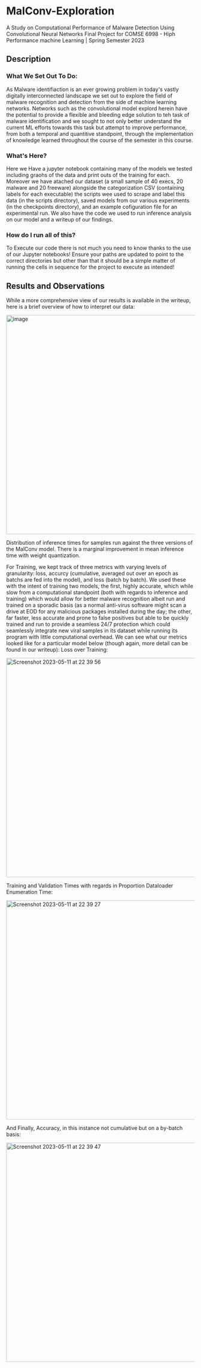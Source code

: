 # MalConv-Exploration
A Study on Computational Performance of Malware Detection Using Convolutional Neural Networks
Final Project for COMSE 6998 - Hiph Performance machine Learning | Spring Semester 2023

## Description
### What We Set Out To Do:
As Malware identifiaction is an ever growing problem in today's vastly digitally interconnected landscape we set out to explore the field of malware recognition and detection from the side of machine learning networks. Networks such as the convolutional model explord herein have the potential to provide a flexible and bleeding edge solution to teh task of malware identification and we sought to not only better understand the current ML efforts towards this task but attempt to improve performance, from both a temporal and quantitive standpoint, through the implementation of knowledge learned throughout the course of the semester in this course.

### What's Here?
Here we Have a jupyter notebook containing many of the models we tested including graohs of the data and print outs of the training for each. Moreover we have atached our dataset (a small sample of 40 execs, 20 malware and 20 freeware) alongside the categorization CSV (containing labels for each executable) the scripts wee used to scrape and label this data (in the scripts directory), saved models from our various experiments (in the checkpoints directory), and an example cofiguration file for an experimental run. We also have the code we used to run inference analysis on our model and a writeup of our findings.

### How do I run all of this?
To Execute our code there is not much you need to know thanks to the use of our Jupyter notebooks! Ensure your paths are updated to point to the correct directories but other than that it should be a simple matter of running the cells in sequence for the project to execute as intended!

## Results and Observations
While a more comprehensive view of our results is available in the writeup, here is a brief overview of how to interpret our data:

<img width="586" alt="image" src="https://github.com/ftondolo/MalConv-Exploration/assets/20714356/ec6c4b5d-5b91-4e15-b1da-af8d687eb0e4">

Distribution of inference times for samples run against the three versions of the MalConv model. There is a marginal improvement in mean inference time with weight quantization.

For Training, we kept track of three metrics with varying levels of granularity: loss, accurcy (cumulative, averaged out over an epoch as batchs are fed into the model), and loss (batch by batch). We used these with the intent of training two models, the first, highly accurate, which while slow from a computational standpoint (both with regards to inference and training) which would allow for better malware recognition albeit run and trained on a sporadic basis (as a normal anti-virus software might scan a drive at EOD for any malicious packages installed during the day; the other, far faster, less accurate and prone to false positives but able to be quickly trained and run to provide a seamless 24/7 protection which could seamlessly integrate new viral samples in its dataset while running its program with little computational overhead.
We can see what our metrics looked like for a particular model below (though again, more detail can be found in our writeup):
Loss over Training:

<img width="586" alt="Screenshot 2023-05-11 at 22 39 56" src="https://github.com/ftondolo/MalConv-Exploration/assets/51007153/1dbe7e66-cd28-49d7-a1fd-5aae18c48d69">

Training and Validation Times with regards in Proportion Dataloader Enumeration Time:

<img width="586" alt="Screenshot 2023-05-11 at 22 39 27" src="https://github.com/ftondolo/MalConv-Exploration/assets/51007153/a6958cc3-4927-4bba-8b2d-ed0894eccbce">

And Finally, Accuracy, in this instance not cumulative but on a by-batch basis:

<img width="586" alt="Screenshot 2023-05-11 at 22 39 47" src="https://github.com/ftondolo/MalConv-Exploration/assets/51007153/e0a2baba-4d90-4273-82c3-dc122d6c3efa">
